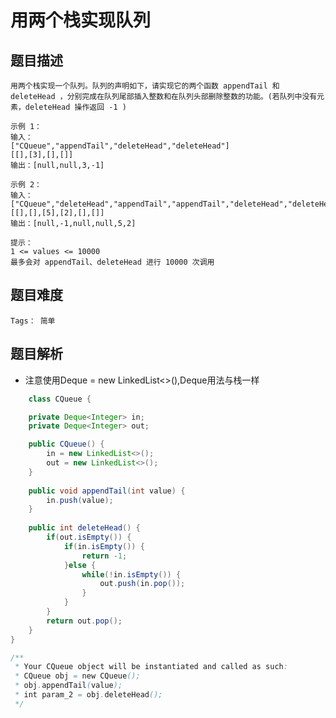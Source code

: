 # 用两个栈实现队列

## 题目描述
    用两个栈实现一个队列。队列的声明如下，请实现它的两个函数 appendTail 和 deleteHead ，分别完成在队列尾部插入整数和在队列头部删除整数的功能。(若队列中没有元素，deleteHead 操作返回 -1 )

    示例 1：
    输入：
    ["CQueue","appendTail","deleteHead","deleteHead"]
    [[],[3],[],[]]
    输出：[null,null,3,-1]

    示例 2：
    输入：
    ["CQueue","deleteHead","appendTail","appendTail","deleteHead","deleteHead"]
    [[],[],[5],[2],[],[]]
    输出：[null,-1,null,null,5,2]

    提示：
    1 <= values <= 10000
    最多会对 appendTail、deleteHead 进行 10000 次调用

## 题目难度
    Tags： 简单

## 题目解析
+ 注意使用Deque<Integer>  = new LinkedList<>(),Deque用法与栈一样

```Java
    class CQueue {

    private Deque<Integer> in;
    private Deque<Integer> out;

    public CQueue() {
        in = new LinkedList<>();
        out = new LinkedList<>();
    }
    
    public void appendTail(int value) {
        in.push(value);
    }
    
    public int deleteHead() {
        if(out.isEmpty()) {
            if(in.isEmpty()) {
                return -1;
            }else {
                while(!in.isEmpty()) {
                    out.push(in.pop());
                }
            }
        }
        return out.pop();
    }
}

/**
 * Your CQueue object will be instantiated and called as such:
 * CQueue obj = new CQueue();
 * obj.appendTail(value);
 * int param_2 = obj.deleteHead();
 */
```